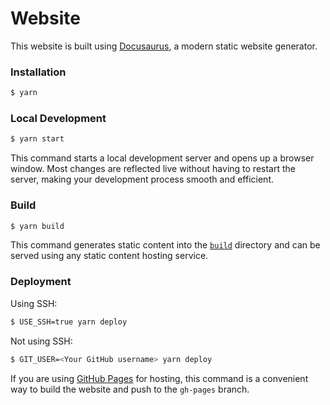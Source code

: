 # Website

This website is built using [Docusaurus](https://docusaurus.io/), a modern static website generator.

### Installation

```bash
$ yarn
```

### Local Development

```bash
$ yarn start
```

This command starts a local development server and opens up a browser window. Most changes are reflected live without having to restart the server, making your development process smooth and efficient.

### Build

```bash
$ yarn build
```

This command generates static content into the [`build`](./build) directory and can be served using any static content hosting service.

### Deployment

Using SSH:

```bash
$ USE_SSH=true yarn deploy
```

Not using SSH:

```bash
$ GIT_USER=<Your GitHub username> yarn deploy
```

If you are using [GitHub Pages](https://pages.github.com/) for hosting, this command is a convenient way to build the website and push to the `gh-pages` branch.

